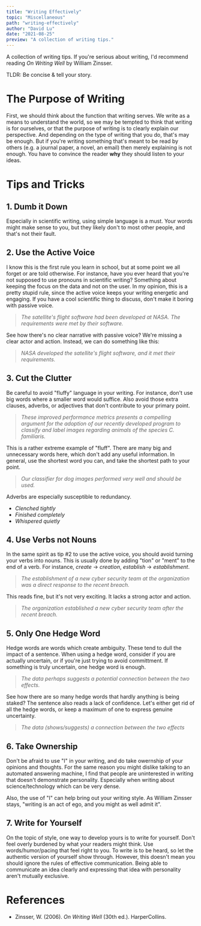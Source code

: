 ```yaml
---
title: "Writing Effectively"
topic: "Miscellaneous"
path: "writing-effectively"
author: "David Lu"
date: "2021-08-25"
preview: "A collection of writing tips."
---
```


A collection of writing tips. If you're serious about writing, I'd recommend reading *On Writing Well* by William Zinsser. 

<v-card variant="tonal" class="mb-5">
  <v-card-text>
    TLDR: Be concise & tell your story.
  </v-card-text>
</v-card>

# The Purpose of Writing

<v-divider></v-divider>

First, we should think about the function that writing serves. We write as a means to understand the world, so we may be tempted to think that writing is for ourselves, or that the purpose of writing is to clearly explain our perspective. And depending on the type of writing that you do, that's may be enough. But if you're writing something that's meant to be read by others (e.g. a journal paper, a novel, an email) then merely explaining is not enough. You have to convince the reader **why** they should listen to your ideas. 


# Tips and Tricks

<v-divider></v-divider>

## 1. Dumb it Down

Especially in scientific writing, using simple language is a must. Your words might make sense to you, but they likely don't to most other people, and that's not their fault. 


## 2. Use the Active Voice

I know this is the first rule you learn in school, but at some point we all forget or are told otherwise. For instance, have you ever heard that you're not supposed to use pronouns in scientific writing? Something about keeping the focus on the data and not on the user. In my opinion, this is a pretty stupid rule, since the active voice keeps your writing energetic and engaging. If you have a cool scientific thing to discuss, don't make it boring with passive voice.

> *The satellite's flight software had been developed at NASA. The requirements were met by their software.*

See how there's no clear narrative with passive voice? We're missing a clear actor and action. Instead, we can do something like this:

> *NASA developed the satellite's flight software, and it met their requirements.*


## 3. Cut the Clutter

Be careful to avoid "fluffy" language in your writing. For instance, don't use big words where a smaller word would suffice. Also avoid those extra clauses, adverbs, or adjectives that don't contribute to your primary point. 

> *These improved performance metrics presents a compelling argument for the adoption of our recently developed program to classify and label images regarding animals of the species C. familiaris.*

This is a rather extreme example of "fluff". There are many big and unnecessary words here, which don't add any useful information. In general, use the shortest word you can, and take the shortest path to your point. 

> *Our classifier for dog images performed very well and should be used.*

Adverbs are especially susceptible to redundancy.

* *Clenched tightly*
* *Finished completely*
* *Whispered quietly*

## 4. Use Verbs not Nouns

In the same spirit as tip #2 to use the active voice, you should avoid turning your verbs into nouns. This is usually done by adding "tion" or "ment" to the end of a verb. For instance, *create* -> *creation*, *establish* -> *establishment*.

> *The establishment of a new cyber security team at the organization was a direct response to the recent breach.* 

This reads fine, but it's not very exciting. It lacks a strong actor and action.

> *The organization established a new cyber security team after the recent breach.* 


## 5. Only One Hedge Word

Hedge words are words which create ambiguity. These tend to dull the impact of a sentence. When using a hedge word, consider if you are actually uncertain, or if you're just trying to avoid committment. If something is truly uncertain, one hedge word is enough. 

> *The data perhaps suggests a potential connection between the two effects.* 

See how there are so many hedge words that hardly anything is being staked? The sentence also reads a lack of confidence. Let's either get rid of all the hedge words, or keep a maximum of one to express genuine uncertainty. 

> *The data (shows/suggests) a connection between the two effects*


## 6. Take Ownership

Don't be afraid to use "I" in your writing, and do take owernship of your opinions and thoughts. For the same reason you might dislike talking to an automated answering machine, I find that people are uninterested in writing that doesn't demonstrate personality. Especially when writing about science/technology which can be very dense. 

Also, the use of "I" can help bring out your writing style. As William Zinsser stays, "writing is an act of ego, and you might as well admit it". 


## 7. Write for Yourself

On the topic of style, one way to develop yours is to write for yourself. Don't feel overly burdened by what your readers might think. Use words/humor/pacing that feel right to you. To write is to be heard, so let the authentic version of yourself show through. However, this doesn't mean you should ignore the rules of effective communication. Being able to communicate an idea clearly and expressing that idea with personality aren't mutually exclusive.   


# References

<v-divider :thickness="5"></v-divider>

* Zinsser, W. (2006). *On Writing Well* (30th ed.). HarperCollins.